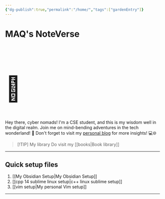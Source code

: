 ```yaml
---
{"dg-publish":true,"permalink":"/home/","tags":["gardenEntry"]}
---
```


# MAQ's NoteVerse
 <h1 style="font-size: 80px">📒</h1>
 Hey there, cyber nomads! I'm a CSE student, and this is my wisdom well in the digital realm. Join me on mind-bending adventures in the tech wonderland! 🚀 Don't forget to visit my <a href="https://themaqblog.netlify.app/">personal blog</a> for more insights! 💻🌐 

> [!TIP] My library
> Do visit my [[books\|Book library]]

<hr>

## Quick setup files
1. [[My Obsidian Setup\|My Obsidian Setup]]
2. [[cpp 14 sublime linux setup\|c++ linux sublime setup]]
3. [[vim setup\|My personal Vim setup]]
<hr>







